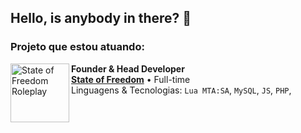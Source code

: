 ## Hello, is anybody in there? 👋

### Projeto que estou atuando:
[<img align="left" height="94px" width="94px" alt="State of Freedom Roleplay" src="https://media.discordapp.net/attachments/1334694769762242560/1335464792135045130/logo_suave.png?ex=68b081c2&is=68af3042&hm=1d22af264da10a13e3c65d65fba69d4271b3a3f4aa20d234d6e830df30df3e8e&=&format=webp&quality=lossless&width=563&height=563"/>](https://www.statefreedom.com.br/)

**Founder & Head Developer** \
[**State of Freedom**](https://www.statefreedom.com.br/) • Full-time \
Linguagens & Tecnologias: `Lua MTA:SA`, `MySQL`, `JS`, `PHP`,\
<br/>

<!--
**tgzN/tgzn** is a ✨ _special_ ✨ repository because its `README.md` (this file) appears on your GitHub profile.

Here are some ideas to get you started:

- 🔭 I’m currently working on ...
- 🌱 I’m currently learning ...
- 👯 I’m looking to collaborate on ...
- 🤔 I’m looking for help with ...
- 💬 Ask me about ...
- 📫 How to reach me: ...
- 😄 Pronouns: ...
- ⚡ Fun fact: ...
-->
